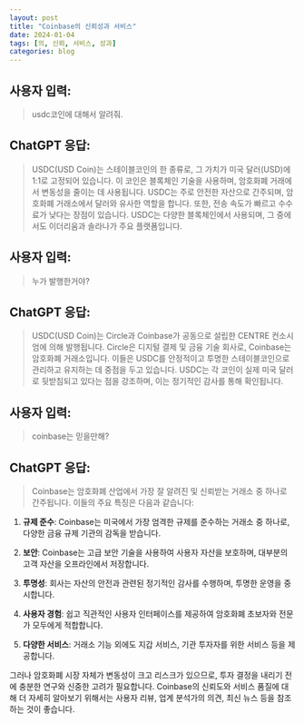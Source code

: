 ```yaml
---
layout: post
title: "Coinbase의 신뢰성과 서비스"
date: 2024-01-04
tags: [의, 신뢰, 서비스, 성과]
categories: blog
---
```


## 사용자 입력:
> usdc코인에 대해서 알려줘.

## ChatGPT 응답:
> USDC(USD Coin)는 스테이블코인의 한 종류로, 그 가치가 미국 달러(USD)에 1:1로 고정되어 있습니다. 이 코인은 블록체인 기술을 사용하며, 암호화폐 거래에서 변동성을 줄이는 데 사용됩니다. USDC는 주로 안전한 자산으로 간주되며, 암호화폐 거래소에서 달러와 유사한 역할을 합니다. 또한, 전송 속도가 빠르고 수수료가 낮다는 장점이 있습니다. USDC는 다양한 블록체인에서 사용되며, 그 중에서도 이더리움과 솔라나가 주요 플랫폼입니다.

## 사용자 입력:
> 누가 발행한거야?

## ChatGPT 응답:
> USDC(USD Coin)는 Circle과 Coinbase가 공동으로 설립한 CENTRE 컨소시엄에 의해 발행됩니다. Circle은 디지털 결제 및 금융 기술 회사로, Coinbase는 암호화폐 거래소입니다. 이들은 USDC를 안정적이고 투명한 스테이블코인으로 관리하고 유지하는 데 중점을 두고 있습니다. USDC는 각 코인이 실제 미국 달러로 뒷받침되고 있다는 점을 강조하며, 이는 정기적인 감사를 통해 확인됩니다.

## 사용자 입력:
> coinbase는 믿을만해?

## ChatGPT 응답:
> Coinbase는 암호화폐 산업에서 가장 잘 알려진 및 신뢰받는 거래소 중 하나로 간주됩니다. 이들의 주요 특징은 다음과 같습니다:

1. **규제 준수**: Coinbase는 미국에서 가장 엄격한 규제를 준수하는 거래소 중 하나로, 다양한 금융 규제 기관의 감독을 받습니다.

2. **보안**: Coinbase는 고급 보안 기술을 사용하여 사용자 자산을 보호하며, 대부분의 고객 자산을 오프라인에서 저장합니다.

3. **투명성**: 회사는 자산의 안전과 관련된 정기적인 감사를 수행하며, 투명한 운영을 중시합니다.

4. **사용자 경험**: 쉽고 직관적인 사용자 인터페이스를 제공하여 암호화폐 초보자와 전문가 모두에게 적합합니다.

5. **다양한 서비스**: 거래소 기능 외에도 지갑 서비스, 기관 투자자를 위한 서비스 등을 제공합니다.

그러나 암호화폐 시장 자체가 변동성이 크고 리스크가 있으므로, 투자 결정을 내리기 전에 충분한 연구와 신중한 고려가 필요합니다. Coinbase의 신뢰도와 서비스 품질에 대해 더 자세히 알아보기 위해서는 사용자 리뷰, 업계 분석가의 의견, 최신 뉴스 등을 참조하는 것이 좋습니다.

